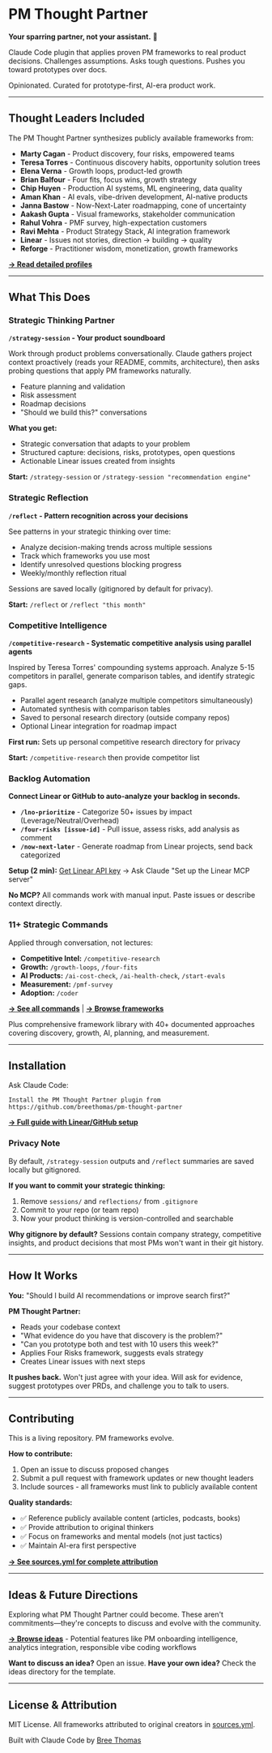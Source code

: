 # PM Thought Partner

**Your sparring partner, not your assistant.** 🥊

Claude Code plugin that applies proven PM frameworks to real product decisions. Challenges assumptions. Asks tough questions. Pushes you toward prototypes over docs.

Opinionated. Curated for prototype-first, AI-era product work.

---

## Thought Leaders Included

The PM Thought Partner synthesizes publicly available frameworks from:

- **Marty Cagan** - Product discovery, four risks, empowered teams
- **Teresa Torres** - Continuous discovery habits, opportunity solution trees
- **Elena Verna** - Growth loops, product-led growth
- **Brian Balfour** - Four fits, focus wins, growth strategy
- **Chip Huyen** - Production AI systems, ML engineering, data quality
- **Aman Khan** - AI evals, vibe-driven development, AI-native products
- **Janna Bastow** - Now-Next-Later roadmapping, cone of uncertainty
- **Aakash Gupta** - Visual frameworks, stakeholder communication
- **Rahul Vohra** - PMF survey, high-expectation customers
- **Ravi Mehta** - Product Strategy Stack, AI integration framework
- **Linear** - Issues not stories, direction → building → quality
- **Reforge** - Practitioner wisdom, monetization, growth frameworks

**[→ Read detailed profiles](thought-leaders/)**

---

## What This Does

### Strategic Thinking Partner

**`/strategy-session` - Your product soundboard**

Work through product problems conversationally. Claude gathers project context proactively (reads your README, commits, architecture), then asks probing questions that apply PM frameworks naturally.

- Feature planning and validation
- Risk assessment
- Roadmap decisions
- "Should we build this?" conversations

**What you get:**
- Strategic conversation that adapts to your problem
- Structured capture: decisions, risks, prototypes, open questions
- Actionable Linear issues created from insights

**Start:** `/strategy-session` or `/strategy-session "recommendation engine"`

### Strategic Reflection

**`/reflect` - Pattern recognition across your decisions**

See patterns in your strategic thinking over time:
- Analyze decision-making trends across multiple sessions
- Track which frameworks you use most
- Identify unresolved questions blocking progress
- Weekly/monthly reflection ritual

Sessions are saved locally (gitignored by default for privacy).

**Start:** `/reflect` or `/reflect "this month"`

### Competitive Intelligence

**`/competitive-research` - Systematic competitive analysis using parallel agents**

Inspired by Teresa Torres' compounding systems approach. Analyze 5-15 competitors in parallel, generate comparison tables, and identify strategic gaps.

- Parallel agent research (analyze multiple competitors simultaneously)
- Automated synthesis with comparison tables
- Saved to personal research directory (outside company repos)
- Optional Linear integration for roadmap impact

**First run:** Sets up personal competitive research directory for privacy

**Start:** `/competitive-research` then provide competitor list

### Backlog Automation

**Connect Linear or GitHub to auto-analyze your backlog in seconds.**

- **`/lno-prioritize`** - Categorize 50+ issues by impact (Leverage/Neutral/Overhead)
- **`/four-risks [issue-id]`** - Pull issue, assess risks, add analysis as comment
- **`/now-next-later`** - Generate roadmap from Linear projects, send back categorized

**Setup (2 min):** [Get Linear API key](https://linear.app/settings/api) → Ask Claude "Set up the Linear MCP server"

**No MCP?** All commands work with manual input. Paste issues or describe context directly.

### 11+ Strategic Commands

Applied through conversation, not lectures:

- **Competitive Intel:** `/competitive-research`
- **Growth:** `/growth-loops`, `/four-fits`
- **AI Products:** `/ai-cost-check`, `/ai-health-check`, `/start-evals`
- **Measurement:** `/pmf-survey`
- **Adoption:** `/coder`

**[→ See all commands](commands/)** | **[→ Browse frameworks](frameworks/)**

Plus comprehensive framework library with 40+ documented approaches covering discovery, growth, AI, planning, and measurement.

---

## Installation

Ask Claude Code:
```
Install the PM Thought Partner plugin from
https://github.com/breethomas/pm-thought-partner
```

**[→ Full guide with Linear/GitHub setup](INSTALL_PLUGIN.md)**

### Privacy Note

By default, `/strategy-session` outputs and `/reflect` summaries are saved locally but gitignored.

**If you want to commit your strategic thinking:**
1. Remove `sessions/` and `reflections/` from `.gitignore`
2. Commit to your repo (or team repo)
3. Now your product thinking is version-controlled and searchable

**Why gitignore by default?** Sessions contain company strategy, competitive insights, and product decisions that most PMs won't want in their git history.

---

## How It Works

**You:** "Should I build AI recommendations or improve search first?"

**PM Thought Partner:**
- Reads your codebase context
- "What evidence do you have that discovery is the problem?"
- "Can you prototype both and test with 10 users this week?"
- Applies Four Risks framework, suggests evals strategy
- Creates Linear issues with next steps

**It pushes back.** Won't just agree with your idea. Will ask for evidence, suggest prototypes over PRDs, and challenge you to talk to users.

---

## Contributing

This is a living repository. PM frameworks evolve.

**How to contribute:**
1. Open an issue to discuss proposed changes
2. Submit a pull request with framework updates or new thought leaders
3. Include sources - all frameworks must link to publicly available content

**Quality standards:**
- ✅ Reference publicly available content (articles, podcasts, books)
- ✅ Provide attribution to original thinkers
- ✅ Focus on frameworks and mental models (not just tactics)
- ✅ Maintain AI-era first perspective

**[→ See sources.yml for complete attribution](sources.yml)**

---

## Ideas & Future Directions

Exploring what PM Thought Partner could become. These aren't commitments—they're concepts to discuss and evolve with the community.

**[→ Browse ideas](ideas/)** - Potential features like PM onboarding intelligence, analytics integration, responsible vibe coding workflows

**Want to discuss an idea?** Open an issue. **Have your own idea?** Check the ideas directory for the template.

---

## License & Attribution

MIT License. All frameworks attributed to original creators in [sources.yml](sources.yml).

Built with Claude Code by [Bree Thomas](https://github.com/breethomas)
